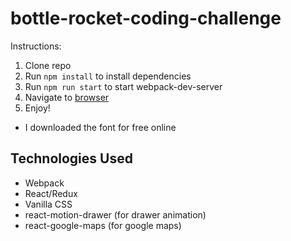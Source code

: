 # bottle-rocket-coding-challenge

Instructions:

1. Clone repo
2. Run `npm install` to install dependencies
3. Run `npm run start` to start webpack-dev-server
4. Navigate to [browser](http://localhost:3000)
5. Enjoy!

* I downloaded the font for free online

## Technologies Used
* Webpack
* React/Redux
* Vanilla CSS
* react-motion-drawer (for drawer animation)
* react-google-maps (for google maps)
